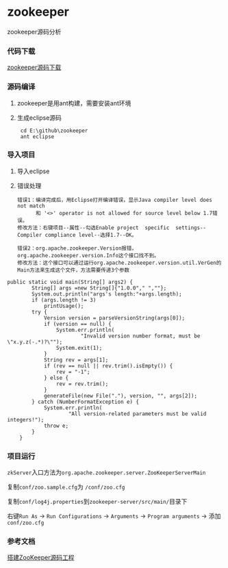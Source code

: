# zookeeper
zookeeper源码分析

### 代码下载
[zookeeper源码下载](https://github.com/apache/zookeeper/releases)

### 源码编译
1. zookeeper是用ant构建，需要安装ant环境
2. 生成eclipse源码  

		cd E:\github\zookeeper
		ant eclipse

### 导入项目
1.  导入eclipse
2.	错误处理
		
		错误1：编译完成后，用Eclipse打开编译错误，显示Java compiler level does not match 
		      和 '<>' operator is not allowed for source level below 1.7错误。
		修改方法：右键项目--属性--勾选Enable project  specific  settings--Compiler compliance level--选择1.7--OK。
		
		错误2：org.apache.zookeeper.Version报错，org.apache.zookeeper.version.Info这个接口找不到。
		修改方法：这个接口可以通过运行org.apache.zookeeper.version.util.VerGen的Main方法来生成这个文件，方法需要传递3个参数

```java(3个参数写死)
public static void main(String[] args2) {
        String[] args =new String[]{"1.0.0"," ",""};
        System.out.println("args's length:"+args.length);
        if (args.length != 3)
            printUsage();
        try {
            Version version = parseVersionString(args[0]);
            if (version == null) {
                System.err.println(
                        "Invalid version number format, must be \"x.y.z(-.*)?\"");
                System.exit(1);
            }
            String rev = args[1];
            if (rev == null || rev.trim().isEmpty()) {
                rev = "-1";
            } else {
                rev = rev.trim();
            }
            generateFile(new File("."), version, "", args[2]);
        } catch (NumberFormatException e) {
            System.err.println(
                    "All version-related parameters must be valid integers!");
            throw e;
        }
    }
```

### 项目运行

`zkServer`入口方法为`org.apache.zookeeper.server.ZooKeeperServerMain` 
   
复制`conf/zoo.sample.cfg`为 `/conf/zoo.cfg`   

复制`conf/log4j.properties`到`zookeeper-server/src/main/`目录下
  
右键`Run As` -> `Run Configurations` -> `Arguments` -> `Program arguments` -> 添加 `conf/zoo.cfg`


### 参考文档

[搭建ZooKeeper源码工程](https://www.cnblogs.com/gudi/p/8068610.html)